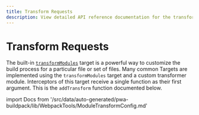 ```yaml
---
title: Transform Requests
description: View detailed API reference documentation for the transform requests library in the Buildpack package of the PWA Studio framework.
---
```


# Transform Requests

The built-in [`transformModules`][] target is a powerful way to customize the build process for a particular file or set of files.
Many common Targets are implemented using the `transformModules` target and a custom transformer module.
Interceptors of this target receive a single function as their first argument. This is the `addTransform` function documented below.

[`transformmodules`]: /api/buildpack/targets/

<!--
The reference doc content is generated automatically from the source code.
To update this section, update the doc blocks in the source code
-->

import Docs from '/src/data/auto-generated/pwa-buildpack/lib/WebpackTools/ModuleTransformConfig.md'

<Docs />
